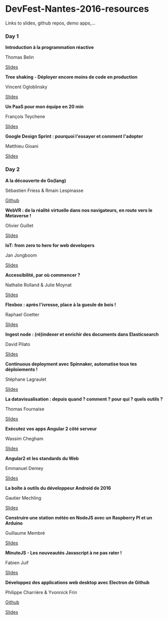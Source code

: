 # DevFest-Nantes-2016-resources

Links to slides, github repos, demo apps,...

### Day 1

**Introduction à la programmation réactive**

Thomas Belin

[Slides](http://blog.thomasbelin.fr/talks/reactive-programming/#1)

**Tree shaking - Déployer encore moins de code en production**

Vincent Ogloblinsky

[Slides](http://blog.vincentogloblinsky.com/devfest-2016-tree-shaking-slides/)

**Un PaaS pour mon équipe en 20 min**

François Teychene

[Slides](https://docs.google.com/presentation/d/129Ga70TRFJ6i2GomQWU_5JS5mIpIlTBB84LRbUMpNxU/present?slide=id.g62811f3b0_18)

**Google Design Sprint : pourquoi l'essayer et comment l'adopter**

Matthieu Gioani

[Slides](http://www.slideshare.net/Matt_Gio/design-sprint-devfest-nantes-2016)

### Day 2

**A la découverte de Go(lang)**

Sébastien Friess & Rmain Lespinasse

[Github](https://github.com/sfeir/handsongo)

**WebVR : de la réalité virtuelle dans nos navigateurs, en route vers le Metaverse !**

Olivier Guillet

[Slides](https://speakerdeck.com/olivierguillet/devfest-nantes-2016-de-la-realite-virtuelle-dans-nos-navigateurs-en-route-vers-le-metaverse)

**IoT: from zero to hero for web developers**

Jan Jongboom

[Slides](http://www.slideshare.net/janjongboom/iot-from-zero-to-hero-for-web-developers-gdg-devfest-nantes-2016)

**Accessibilité, par où commencer ?**

Nathalie Rolland & Julie Moynat

[Slides](http://devfest2016-accessibilite.juliemoynat.fr/#/)

**Flexbox : après l'ivresse, place à la gueule de bois !**

Raphael Goetter

[Slides](https://speakerdeck.com/goetter/flexbox-place-a-la-gueule-de-bois)

**Ingest node : (ré)indexer et enrichir des documents dans Elasticsearch**

David Pilato

[Slides](https://speakerdeck.com/elastic/ingest-node-re-indexer-et-enrichir-des-documents-dans-elasticsearch-devfest-2016-nantes-1)

**Continuous deployment avec Spinnaker, automatise tous tes déploiements !**

Stéphane Lagraulet

[Slides](https://docs.google.com/presentation/d/1x4Z61vRWkWEbYLsWjcHIylHLHRlajLmPTdMCJi_Tyhg/edit#slide=id.g17d09711c0_2_80)

**La datavisualisation : depuis quand ? comment ? pour qui ? quels outils ?**

Thomas Fournaise

[Slides](http://dl.free.fr/getfile.pl?file=/P55oR9OD)

**Exécutez vos apps Angular 2 côté serveur**

Wassim Chegham

[Slides](http://slides.com/wassimchegham/angular2-universal)

**Angular2 et les standards du Web**

Emmanuel Demey

[Slides](https://speakerdeck.com/gillespie59/angular2-et-les-standards-du-web)

**La boîte à outils du développeur Android de 2016**

Gautier Mechling

[Slides](https://fr.slideshare.net/Nilhcem/the-2016-android-developer-toolbox-nantes)

**Construire une station météo en NodeJS avec un Raspberry PI et un Arduino**

Guillaume Membré

[Slides](https://gmembre-zenika.github.io/devfest-2016-arduino/#/)

**MinuteJS - Les nouveautés Javascript à ne pas rater !**

Fabien Juif

[Slides](https://docs.google.com/presentation/d/14TorRNaSEG08mdbgLz02rT3SC6bkyGTwqccOIG-2R1o/edit#slide=id.g138dd8872b_0_7635)

**Développez des applications web desktop avec Electron de Github**

Philippe Charrière & Yvonnick Frin

[Github](https://github.com/frinyvonnick/electron-workshop)

[Slides](https://github.com/frinyvonnick/electron-workshop/blob/master/slides/Electron%20DevFest%20Nantes%202016.pdf)
